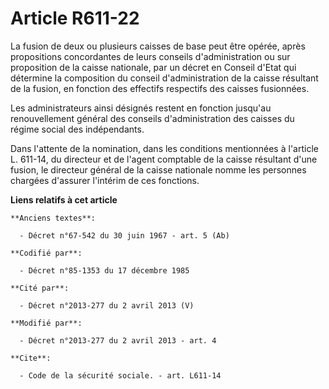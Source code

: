 # Article R611-22

La fusion de deux ou plusieurs caisses de base peut être opérée, après propositions concordantes de leurs conseils
d'administration ou sur proposition de la caisse nationale, par un décret en Conseil d'Etat qui détermine la composition du
conseil d'administration de la caisse résultant de la fusion, en fonction des effectifs respectifs des caisses fusionnées. 

Les administrateurs ainsi désignés restent en fonction jusqu'au renouvellement général des conseils d'administration des
caisses du régime social des indépendants. 

Dans l'attente de la nomination, dans les conditions mentionnées à l'article L. 611-14, du directeur et de l'agent comptable
de la caisse résultant d'une fusion, le directeur général de la caisse nationale nomme les personnes chargées d'assurer
l'intérim de ces fonctions.

**Liens relatifs à cet article**

	**Anciens textes**:

	  - Décret n°67-542 du 30 juin 1967 - art. 5 (Ab)

	**Codifié par**:

	  - Décret n°85-1353 du 17 décembre 1985

	**Cité par**:

	  - Décret n°2013-277 du 2 avril 2013 (V)

	**Modifié par**:

	  - Décret n°2013-277 du 2 avril 2013 - art. 4

	**Cite**:

	  - Code de la sécurité sociale. - art. L611-14

